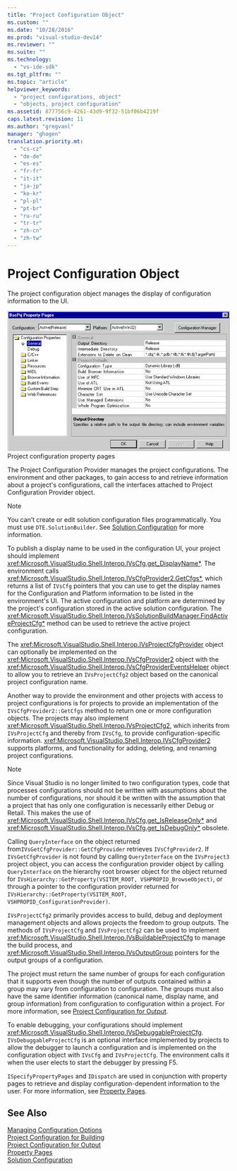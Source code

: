 ```yaml
---
title: "Project Configuration Object"
ms.custom: ""
ms.date: "10/28/2016"
ms.prod: "visual-studio-dev14"
ms.reviewer: ""
ms.suite: ""
ms.technology: 
  - "vs-ide-sdk"
ms.tgt_pltfrm: ""
ms.topic: "article"
helpviewer_keywords: 
  - "project configurations, object"
  - "objects, project configuration"
ms.assetid: 877756c9-4261-43d9-9f32-51bf06b4219f
caps.latest.revision: 11
ms.author: "gregvanl"
manager: "ghogen"
translation.priority.mt: 
  - "cs-cz"
  - "de-de"
  - "es-es"
  - "fr-fr"
  - "it-it"
  - "ja-jp"
  - "ko-kr"
  - "pl-pl"
  - "pt-br"
  - "ru-ru"
  - "tr-tr"
  - "zh-cn"
  - "zh-tw"
---
```

# Project Configuration Object
The project configuration object manages the display of configuration information to the UI.  
  
 ![Visual Studio Project Configuration](../../extensibility/internals/media/vsprojectcfg.gif "vsProjectCfg")  
Project configuration property pages  
  
 The Project Configuration Provider manages the project configurations. The environment and other packages, to gain access to and retrieve information about a project's configurations, call the interfaces attached to Project Configuration Provider object.  
  
> [!NOTE]
>  You can’t create or edit solution configuration files programmatically. You must use `DTE.SolutionBuilder`. See [Solution Configuration](../../extensibility/internals/solution-configuration.md) for more information.  
  
 To publish a display name to be used in the configuration UI, your project should implement <xref:Microsoft.VisualStudio.Shell.Interop.IVsCfg.get_DisplayName*>. The environment calls <xref:Microsoft.VisualStudio.Shell.Interop.IVsCfgProvider2.GetCfgs*>, which returns a list of `IVsCfg` pointers that you can use to get the display names for the Configuration and Platform information to be listed in the environment's UI. The active configuration and platform are determined by the project's configuration stored in the active solution configuration. The <xref:Microsoft.VisualStudio.Shell.Interop.IVsSolutionBuildManager.FindActiveProjectCfg*> method can be used to retrieve the active project configuration.  
  
 The <xref:Microsoft.VisualStudio.Shell.Interop.IVsProjectCfgProvider> object can optionally be implemented on the <xref:Microsoft.VisualStudio.Shell.Interop.IVsCfgProvider2> object with the <xref:Microsoft.VisualStudio.Shell.Interop.IVsCfgProviderEventsHelper> object to allow you to retrieve an `IVsProjectCfg2` object based on the canonical project configuration name.  
  
 Another way to provide the environment and other projects with access to project configurations is for projects to provide an implementation of the `IVsCfgProvider2::GetCfgs` method to return one or more configuration objects. The projects may also implement <xref:Microsoft.VisualStudio.Shell.Interop.IVsProjectCfg2>, which inherits from `IVsProjectCfg` and thereby from `IVsCfg`, to provide configuration-specific information. <xref:Microsoft.VisualStudio.Shell.Interop.IVsCfgProvider2> supports platforms, and functionality for adding, deleting, and renaming project configurations.  
  
> [!NOTE]
>  Since Visual Studio is no longer limited to two configuration types, code that processes configurations should not be written with assumptions about the number of configurations, nor should it be written with the assumption that a project that has only one configuration is necessarily either Debug or Retail. This makes the use of <xref:Microsoft.VisualStudio.Shell.Interop.IVsCfg.get_IsReleaseOnly*> and <xref:Microsoft.VisualStudio.Shell.Interop.IVsCfg.get_IsDebugOnly*> obsolete.  
  
 Calling `QueryInterface` on the object returned from`IVsGetCfgProvider::GetCfgProvider` retrieves `IVsCfgProvider2`. If `IVsGetCfgProvider` is not found by calling `QueryInterface` on the `IVsProject3` project object, you can access the configuration provider object by calling `QueryInterface` on the hierarchy root browser object for the object returned for `IVsHierarchy::GetProperty(VSITEM_ROOT, VSHPROPID_BrowseObject)`, or through a pointer to the configuration provider returned for `IVsHierarchy::GetProperty(VSITEM_ROOT, VSHPROPID_ConfigurationProvider)`.  
  
 `IVsProjectCfg2` primarily provides access to build, debug and deployment management objects and allows projects the freedom to group outputs. The methods of `IVsProjectCfg` and `IVsProjectCfg2` can be used to implement <xref:Microsoft.VisualStudio.Shell.Interop.IVsBuildableProjectCfg> to manage the build process, and <xref:Microsoft.VisualStudio.Shell.Interop.IVsOutputGroup> pointers for the output groups of a configuration.  
  
 The project must return the same number of groups for each configuration that it supports even though the number of outputs contained within a group may vary from configuration to configuration. The groups must also have the same identifier information (canonical name, display name, and group information) from configuration to configuration within a project. For more information, see [Project Configuration for Output](../../extensibility/internals/project-configuration-for-output.md).  
  
 To enable debugging, your configurations should implement <xref:Microsoft.VisualStudio.Shell.Interop.IVsDebuggableProjectCfg>. `IVsDebuggableProjectCfg` is an optional interface implemented by projects to allow the debugger to launch a configuration and is implemented on the configuration object with `IVsCfg` and `IVsProjectCfg`. The environment calls it when the user elects to start the debugger by pressing F5.  
  
 `ISpecifyPropertyPages` and `IDispatch` are used in conjunction with property pages to retrieve and display configuration-dependent information to the user. For more information, see [Property Pages](../../extensibility/internals/property-pages.md).  
  
## See Also  
 [Managing Configuration Options](../../extensibility/internals/managing-configuration-options.md)   
 [Project Configuration for Building](../../extensibility/internals/project-configuration-for-building.md)   
 [Project Configuration for Output](../../extensibility/internals/project-configuration-for-output.md)   
 [Property Pages](../../extensibility/internals/property-pages.md)   
 [Solution Configuration](../../extensibility/internals/solution-configuration.md)